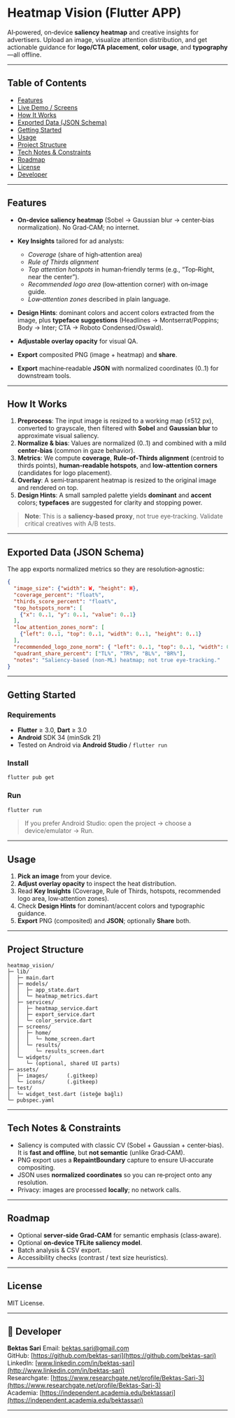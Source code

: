 # Heatmap Vision (Flutter APP)

AI‑powered, on‑device **saliency heatmap** and creative insights for advertisers. Upload an image, visualize attention distribution, and get actionable guidance for **logo/CTA placement**, **color usage**, and **typography**—all offline.

---

## Table of Contents

* [Features](#features)
* [Live Demo / Screens](#live-demo--screens)
* [How It Works](#how-it-works)
* [Exported Data (JSON Schema)](#exported-data-json-schema)
* [Getting Started](#getting-started)
* [Usage](#usage)
* [Project Structure](#project-structure)
* [Tech Notes & Constraints](#tech-notes--constraints)
* [Roadmap](#roadmap)
* [License](#license)
* [Developer](#-developer)

---

## Features

* **On‑device saliency heatmap** (Sobel → Gaussian blur → center‑bias normalization). No Grad‑CAM; no internet.
* **Key Insights** tailored for ad analysts:

    * *Coverage* (share of high‑attention area)
    * *Rule of Thirds alignment*
    * *Top attention hotspots* in human‑friendly terms (e.g., “Top‑Right, near the center”).
    * *Recommended logo area* (low‑attention corner) with on‑image guide.
    * *Low‑attention zones* described in plain language.
* **Design Hints**: dominant colors and accent colors extracted from the image, plus **typeface suggestions** (Headlines → Montserrat/Poppins; Body → Inter; CTA → Roboto Condensed/Oswald).
* **Adjustable overlay opacity** for visual QA.
* **Export** composited PNG (image + heatmap) and **share**.
* **Export** machine‑readable **JSON** with normalized coordinates (0..1) for downstream tools.

---

## How It Works

1. **Preprocess**: The input image is resized to a working map (≤512 px), converted to grayscale, then filtered with **Sobel** and **Gaussian blur** to approximate visual saliency.
2. **Normalize & bias**: Values are normalized (0..1) and combined with a mild **center‑bias** (common in gaze behavior).
3. **Metrics**: We compute **coverage**, **Rule‑of‑Thirds alignment** (centroid to thirds points), **human‑readable hotspots**, and **low‑attention corners** (candidates for logo placement).
4. **Overlay**: A semi‑transparent heatmap is resized to the original image and rendered on top.
5. **Design Hints**: A small sampled palette yields **dominant** and **accent** colors; **typefaces** are suggested for clarity and stopping power.

> **Note**: This is a **saliency‑based proxy**, not true eye‑tracking. Validate critical creatives with A/B tests.

---

## Exported Data (JSON Schema)

The app exports normalized metrics so they are resolution‑agnostic:

```json
{
  "image_size": {"width": W, "height": H},
  "coverage_percent": "float%",
  "thirds_score_percent": "float%",
  "top_hotspots_norm": [
    {"x": 0..1, "y": 0..1, "value": 0..1}
  ],
  "low_attention_zones_norm": [
    {"left": 0..1, "top": 0..1, "width": 0..1, "height": 0..1}
  ],
  "recommended_logo_zone_norm": { "left": 0..1, "top": 0..1, "width": 0..1, "height": 0..1 },
  "quadrant_share_percent": ["TL%", "TR%", "BL%", "BR%"],
  "notes": "Saliency-based (non-ML) heatmap; not true eye-tracking."
}
```

---

## Getting Started

### Requirements

* **Flutter** ≥ 3.0, **Dart** ≥ 3.0
* **Android** SDK 34 (minSdk 21)
* Tested on Android via **Android Studio** / `flutter run`

### Install

```bash
flutter pub get
```

### Run

```bash
flutter run
```

> If you prefer Android Studio: open the project → choose a device/emulator → Run.

---

## Usage

1. **Pick an image** from your device.
2. **Adjust overlay opacity** to inspect the heat distribution.
3. Read **Key Insights** (Coverage, Rule of Thirds, hotspots, recommended logo area, low‑attention zones).
4. Check **Design Hints** for dominant/accent colors and typographic guidance.
5. **Export** PNG (composited) and **JSON**; optionally **Share** both.

---

## Project Structure

```
heatmap_vision/
├─ lib/
│  ├─ main.dart
│  ├─ models/
│  │  ├─ app_state.dart
│  │  └─ heatmap_metrics.dart
│  ├─ services/
│  │  ├─ heatmap_service.dart
│  │  ├─ export_service.dart
│  │  └─ color_service.dart
│  ├─ screens/
│  │  ├─ home/
│  │  │  └─ home_screen.dart
│  │  └─ results/
│  │     └─ results_screen.dart
│  └─ widgets/
│     └─ (optional, shared UI parts)
├─ assets/
│  ├─ images/      (.gitkeep)
│  └─ icons/       (.gitkeep)
├─ test/
│  └─ widget_test.dart (isteğe bağlı)
└─ pubspec.yaml

```

---

## Tech Notes & Constraints

* Saliency is computed with classic CV (Sobel + Gaussian + center‑bias). It is **fast and offline**, but **not semantic** (unlike Grad‑CAM).
* PNG export uses a **RepaintBoundary** capture to ensure UI‑accurate compositing.
* JSON uses **normalized coordinates** so you can re‑project onto any resolution.
* Privacy: images are processed **locally**; no network calls.

---

## Roadmap

* Optional **server‑side Grad‑CAM** for semantic emphasis (class‑aware).
* Optional **on‑device TFLite saliency model**.
* Batch analysis & CSV export.
* Accessibility checks (contrast / text size heuristics).

---

## License

MIT License. 

---

## 👤 Developer

**Bektas Sari**
Email: [bektas.sari@gmail.com](mailto:bektas.sari@gmail.com)  <br>
GitHub: [https://github.com/bektas-sari](https://github.com/bektas-sari) <br>
LinkedIn: [www.linkedin.com/in/bektas-sari](http://www.linkedin.com/in/bektas-sari) <br>
Researchgate: [https://www.researchgate.net/profile/Bektas-Sari-3](https://www.researchgate.net/profile/Bektas-Sari-3) <br>
Academia: [https://independent.academia.edu/bektassari](https://independent.academia.edu/bektassari) <br>

---
